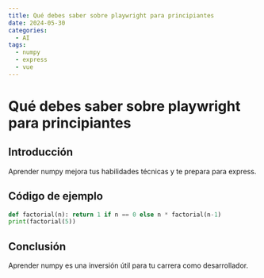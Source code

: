 ```yaml
---
title: Qué debes saber sobre playwright para principiantes
date: 2024-05-30
categories:
  - AI
tags:
  - numpy
  - express
  - vue
---
```


# Qué debes saber sobre playwright para principiantes

## Introducción

Aprender numpy mejora tus habilidades técnicas y te prepara para express.

## Código de ejemplo

```python
def factorial(n): return 1 if n == 0 else n * factorial(n-1)
print(factorial(5))
```

## Conclusión

Aprender numpy es una inversión útil para tu carrera como desarrollador.